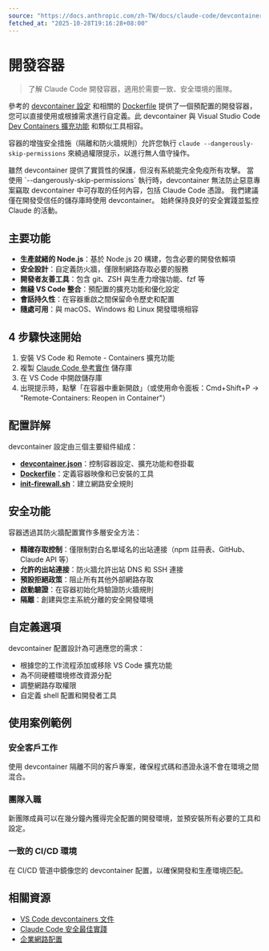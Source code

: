 ```yaml
---
source: "https://docs.anthropic.com/zh-TW/docs/claude-code/devcontainer.md"
fetched_at: "2025-10-28T19:16:28+08:00"
---
```


# 開發容器

> 了解 Claude Code 開發容器，適用於需要一致、安全環境的團隊。

參考的 [devcontainer 設定](https://github.com/anthropics/claude-code/tree/main/.devcontainer) 和相關的 [Dockerfile](https://github.com/anthropics/claude-code/blob/main/.devcontainer/Dockerfile) 提供了一個預配置的開發容器，您可以直接使用或根據需求進行自定義。此 devcontainer 與 Visual Studio Code [Dev Containers 擴充功能](https://code.visualstudio.com/docs/devcontainers/containers) 和類似工具相容。

容器的增強安全措施（隔離和防火牆規則）允許您執行 `claude --dangerously-skip-permissions` 來繞過權限提示，以進行無人值守操作。

<Warning>
  雖然 devcontainer 提供了實質性的保護，但沒有系統能完全免疫所有攻擊。
  當使用 `--dangerously-skip-permissions` 執行時，devcontainer 無法防止惡意專案竊取 devcontainer 中可存取的任何內容，包括 Claude Code 憑證。
  我們建議僅在開發受信任的儲存庫時使用 devcontainer。
  始終保持良好的安全實踐並監控 Claude 的活動。
</Warning>

## 主要功能

* **生產就緒的 Node.js**：基於 Node.js 20 構建，包含必要的開發依賴項
* **安全設計**：自定義防火牆，僅限制網路存取必要的服務
* **開發者友善工具**：包含 git、ZSH 與生產力增強功能、fzf 等
* **無縫 VS Code 整合**：預配置的擴充功能和優化設定
* **會話持久性**：在容器重啟之間保留命令歷史和配置
* **隨處可用**：與 macOS、Windows 和 Linux 開發環境相容

## 4 步驟快速開始

1. 安裝 VS Code 和 Remote - Containers 擴充功能
2. 複製 [Claude Code 參考實作](https://github.com/anthropics/claude-code/tree/main/.devcontainer) 儲存庫
3. 在 VS Code 中開啟儲存庫
4. 出現提示時，點擊「在容器中重新開啟」（或使用命令面板：Cmd+Shift+P → "Remote-Containers: Reopen in Container"）

## 配置詳解

devcontainer 設定由三個主要組件組成：

* [**devcontainer.json**](https://github.com/anthropics/claude-code/blob/main/.devcontainer/devcontainer.json)：控制容器設定、擴充功能和卷掛載
* [**Dockerfile**](https://github.com/anthropics/claude-code/blob/main/.devcontainer/Dockerfile)：定義容器映像和已安裝的工具
* [**init-firewall.sh**](https://github.com/anthropics/claude-code/blob/main/.devcontainer/init-firewall.sh)：建立網路安全規則

## 安全功能

容器透過其防火牆配置實作多層安全方法：

* **精確存取控制**：僅限制對白名單域名的出站連接（npm 註冊表、GitHub、Claude API 等）
* **允許的出站連接**：防火牆允許出站 DNS 和 SSH 連接
* **預設拒絕政策**：阻止所有其他外部網路存取
* **啟動驗證**：在容器初始化時驗證防火牆規則
* **隔離**：創建與您主系統分離的安全開發環境

## 自定義選項

devcontainer 配置設計為可適應您的需求：

* 根據您的工作流程添加或移除 VS Code 擴充功能
* 為不同硬體環境修改資源分配
* 調整網路存取權限
* 自定義 shell 配置和開發者工具

## 使用案例範例

### 安全客戶工作

使用 devcontainer 隔離不同的客戶專案，確保程式碼和憑證永遠不會在環境之間混合。

### 團隊入職

新團隊成員可以在幾分鐘內獲得完全配置的開發環境，並預安裝所有必要的工具和設定。

### 一致的 CI/CD 環境

在 CI/CD 管道中鏡像您的 devcontainer 配置，以確保開發和生產環境匹配。

## 相關資源

* [VS Code devcontainers 文件](https://code.visualstudio.com/docs/devcontainers/containers)
* [Claude Code 安全最佳實踐](/zh-TW/docs/claude-code/security)
* [企業網路配置](/zh-TW/docs/claude-code/network-config)

